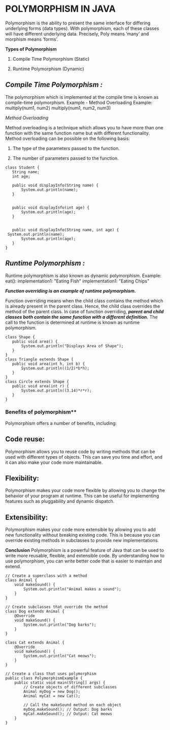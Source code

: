 # POLYMORPHISM IN JAVA

Polymorphism is the ability to present the same interface for differing underlying forms (data types). With polymorphism, each of these classes will have different underlying data. Precisely, Poly means ‘many’ and morphism means ‘forms’. 


**Types of Polymorphism** 


1. Compile Time Polymorphism (Static)

2. Runtime Polymorphism (Dynamic) 

## ***Compile Time Polymorphism :***

The polymorphism which is implemented at the compile time is known as compile-time polymorphism. Example - Method Overloading 
Example:
multiply(num1, num2)
multiply(num1, num2, num3)

*Method Overloading*

Method overloading is a technique which allows you to have more than one function with the same function name but with different functionality. Method overloading can be possible on the following basis: 

1. The type of the parameters passed to the function.


2. The number of parameters passed to the function.

```
class Student {
   String name;
   int age;
  
   public void displayInfo(String name) {
       System.out.println(name);
   }


   public void displayInfo(int age) {
       System.out.println(age);
   }


   public void displayInfo(String name, int age) {
 System.out.println(name);
       System.out.println(age);
   }
}

```

## ***Runtime Polymorphism :***

 Runtime polymorphism is also known as dynamic polymorphism. 
 Example:
 eat():
 implementation1: "Eating Fish"
 implementation1: "Eating Chips"

 
 ***Function overriding is an example of runtime polymorphism.***

 
Function overriding means when the child class contains the method which is already present in the parent class. Hence, the child class overrides the method of the parent class. In case of function overriding, ***parent and child classes both contain the same function with a different definition.*** The call to the function is determined at runtime is known as runtime polymorphism.


```
class Shape {
   public void area() {
       System.out.println("Displays Area of Shape");
   }
}
class Triangle extends Shape {
   public void area(int h, int b) {
       System.out.println((1/2)*b*h);
   }  
}
class Circle extends Shape {
   public void area(int r) {
       System.out.println((3.14)*r*r);
   }  
}
```

### Benefits of polymorphism**


Polymorphism offers a number of benefits, including:

## Code reuse: 

Polymorphism allows you to reuse code by writing methods that can be used with different types of objects. This can save you time and effort, and it can also make your code more maintainable.


## Flexibility: 
Polymorphism makes your code more flexible by allowing you to change the behavior of your program at runtime. This can be useful for implementing features such as pluggability and dynamic dispatch.



## Extensibility:
Polymorphism makes your code more extensible by allowing you to add new functionality without breaking existing code. This is because you can override existing methods in subclasses to provide new implementations.


**Conclusion**
Polymorphism is a powerful feature of Java that can be used to write more reusable, flexible, and extensible code. By understanding how to use polymorphism, you can write better code that is easier to maintain and extend.



```
// Create a superclass with a method
class Animal {
    void makeSound() {
        System.out.println("Animal makes a sound");
    }
}

// Create subclasses that override the method
class Dog extends Animal {
    @Override
    void makeSound() {
        System.out.println("Dog barks");
    }
}

class Cat extends Animal {
    @Override
    void makeSound() {
        System.out.println("Cat meows");
    }
}

// Create a class that uses polymorphism
public class PolymorphismExample {
    public static void main(String[] args) {
        // Create objects of different subclasses
        Animal myDog = new Dog();
        Animal myCat = new Cat();

        // Call the makeSound method on each object
        myDog.makeSound(); // Output: Dog barks
        myCat.makeSound(); // Output: Cat meows
    }
}
```
